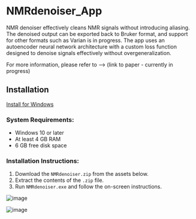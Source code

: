 # NMRdenoiser_App
NMR denoiser effectively cleans NMR signals without introducing aliasing. The denoised output can be exported back to Bruker format, and support for other formats such as Varian is in progress. The app uses an autoencoder neural network architecture with a custom loss function designed to denoise signals effectively without overgeneralization.

For more information, please refer to --> (link to paper - currently in progress)

## Installation
[Install for Windows](https://drive.google.com/drive/folders/1ysM1yyOsn9eL3SNMVzHeIYdvl4wID9Ka?usp=sharing)

### System Requirements:
- Windows 10 or later
- At least 4 GB RAM
- 6 GB free disk space

### Installation Instructions:
1. Download the `NMRdenoiser.zip` from the assets below.
2. Extract the contents of the `.zip` file.
3. Run `NMRdenoiser.exe` and follow the on-screen instructions.


![image](https://github.com/user-attachments/assets/5e27be4d-2f93-4261-a4c2-9572cb04d055)

![image](https://github.com/user-attachments/assets/b897fb2e-6d89-4f20-9854-569e728065d0)

